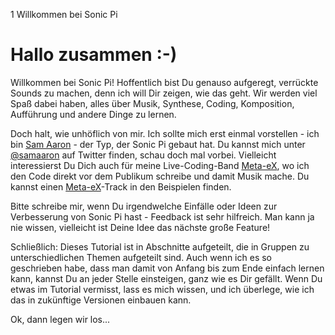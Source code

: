 1 Willkommen bei Sonic Pi

# Hallo zusammen :-)

Willkommen bei Sonic Pi! Hoffentlich bist Du genauso aufgeregt, 
verrückte Sounds zu machen, denn ich will Dir zeigen, wie das 
geht. Wir werden viel Spaß dabei haben, alles über Musik, Synthese, 
Coding, Komposition, Aufführung und andere Dinge zu lernen.

Doch halt, wie unhöflich von mir. Ich sollte mich erst einmal 
vorstellen - ich bin [Sam Aaron](http://twitter.com/samaaron) - der 
Typ, der Sonic Pi gebaut hat. Du kannst mich unter 
[@samaaron](http://twitter.com/samaaron) auf Twitter finden, schau
doch mal vorbei. Vielleicht interessierst Du Dich auch 
für meine Live-Coding-Band [Meta-eX](http://meta-ex.com), wo ich den 
Code direkt vor dem Publikum schreibe und damit Musik mache. Du kannst 
einen [Meta-eX](http://meta-ex.com)-Track in den Beispielen finden.

Bitte schreibe mir, wenn Du irgendwelche Einfälle oder Ideen zur
Verbesserung von Sonic Pi hast - Feedback ist sehr hilfreich. Man 
kann ja nie wissen, vielleicht ist Deine Idee das nächste große 
Feature!

Schließlich: Dieses Tutorial ist in Abschnitte aufgeteilt, die in 
Gruppen zu unterschiedlichen Themen aufgeteilt sind. Auch wenn ich es 
so geschrieben habe, dass man damit von Anfang bis zum Ende einfach 
lernen kann, kannst Du an jeder Stelle einsteigen, ganz wie es Dir
gefällt. Wenn Du etwas im Tutorial vermisst, lass es mich wissen,
und ich überlege, wie ich das in zukünftige Versionen einbauen 
kann.

Ok, dann legen wir los...
